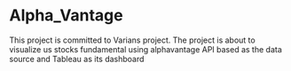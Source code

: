 # Alpha_Vantage
This project is committed to Varians project. The project is about to visualize us stocks fundamental using alphavantage API based as the data source and Tableau as its dashboard
